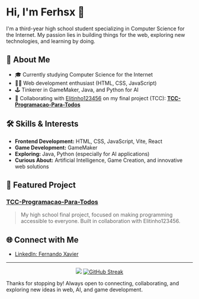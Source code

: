# Hi, I'm Ferhsx 👋

I'm a third-year high school student specializing in Computer Science for the Internet. My passion lies in building things for the web, exploring new technologies, and learning by doing.

## 🚀 About Me

- 🎓 Currently studying Computer Science for the Internet
- 👨‍💻 Web development enthusiast (HTML, CSS, JavaScript)
- 🕹️ Tinkerer in GameMaker, Java, and Python for AI
- 🤝 Collaborating with [Elitinho123456](https://github.com/Elitinho123456) on my final project (TCC): **[TCC-Programacao-Para-Todos](https://github.com/Elitinho123456/TCC-Programacao-Para-Todos)**

## 🛠️ Skills & Interests

- **Frontend Development:** HTML, CSS, JavaScript, Vite, React
- **Game Development:** GameMaker
- **Exploring:** Java, Python (especially for AI applications)
- **Curious About:** Artificial Intelligence, Game Creation, and innovative web solutions

## 📌 Featured Project

### [TCC-Programacao-Para-Todos](https://github.com/Elitinho123456/TCC-Programacao-Para-Todos)
> My high school final project, focused on making programming accessible to everyone. Built in collaboration with Elitinho123456.

## 🌐 Connect with Me

- [LinkedIn: Fernando Xavier]((https://www.linkedin.com/in/fernando-xavier-68599833a))

---

<p align="center">
  <img src="https://github-readme-stats.vercel.app/api?username=Ferhsx&show_icons=true&theme=radical" />
  <a href="https://git.io/streak-stats"><img src="https://github-readme-streak-stats.herokuapp.com?user=Ferhsx" alt="GitHub Streak" /></a>
</p>


Thanks for stopping by! Always open to connecting, collaborating, and exploring new ideas in web, AI, and game development.
